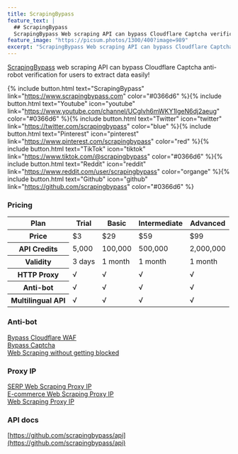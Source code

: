 ```yaml
---
title: ScrapingBypass
feature_text: |
  ## ScrapingBypass
  ScrapingBypass Web scraping API can bypass Cloudflare Captcha verification!
feature_image: "https://picsum.photos/1300/400?image=989"
excerpt: "ScrapingBypass Web scraping API can bypass Cloudflare Captcha verification!"
---
```


[ScrapingBypass](https://www.scrapingbypass.com) web scraping API can bypass Cloudflare Captcha anti-robot verification for users to extract data easily!

{% include button.html text="ScrapingBypass" link="https://www.scrapingbypass.com" color="#0366d6" %}{% include button.html text="Youtube" icon="youtube" link="https://www.youtube.com/channel/UCglvh6mWKY1lgeN6dj2aeug" color="#0366d6" %}{% include button.html text="Twitter" icon="twitter" link="https://twitter.com/scrapingbypass" color="blue" %}{% include button.html text="Pinterest" icon="pinterest" link="https://www.pinterest.com/scrapingbypass" color="red" %}{% include button.html text="TikTok" icon="tiktok" link="https://www.tiktok.com/@scrapingbypass" color="#0366d6" %}{% include button.html text="Reddit" icon="reddit" link="https://www.reddit.com/user/scrapingbypass" color="organge" %}{% include button.html text="Github" icon="github" link="https://github.com/scrapingbypass" color="#0366d6" %}

### Pricing
<table>
    <thead>
        <tr>
            <th><strong>Plan</strong></th>
            <th><strong>Trial</strong></th>
            <th><strong>Basic</strong></th>
            <th><strong>Intermediate</strong></th>
            <th><strong>Advanced</strong></th>
        </tr>
    </thead>
    <tbody>
        <tr>
            <th><strong>Price</strong></th>
            <td>$3</td>
            <td>$29</td>
            <td>$59</td>
            <td>$99 </td>
        </tr>
        <tr>
            <th><strong>API Credits</strong></th>
            <td>5,000</td>
            <td>100,000</td>
            <td>500,000</td>
            <td>2,000,000 </td>
        </tr>
        <tr>
            <th><strong>Validity</strong></th>
            <td>3 days</td>
            <td>1 month</td>
            <td>1 month</td>
            <td>1 month </td>
        </tr>
        <tr>
            <th><strong>HTTP Proxy</strong></th>
            <td>√</td>
            <td>√</td>
            <td>√</td>
            <td>√ </td>
        </tr>
        <tr>
            <th><strong>Anti-bot</strong></th>
            <td>√</td>
            <td>√</td>
            <td>√</td>
            <td>√ </td>
        </tr>
        <tr>
            <th><strong>Multilingual API</strong></th>
            <td>√</td>
            <td>√</td>
            <td>√</td>
            <td>√ </td>
        </tr>
    </tbody>
</table>

### Anti-bot
[Bypass Cloudflare WAF](https://www.scrapingbypass.com/waf-bypass.html)  
[Bypass Captcha](https://www.scrapingbypass.com/bypass-captcha.html)  
[Web Scraping without getting blocked](https://www.scrapingbypass.com/web-scraping-without-getting-blocked.html)  

### Proxy IP
[SERP Web Scraping Proxy IP](https://www.scrapingbypass.com/serp-scraper-api.html)  
[E-commerce Web Scraping Proxy IP](https://www.scrapingbypass.com/ecommerce-scraper-api.html)  
[Web Scraping Proxy IP](https://www.scrapingbypass.com/web-scraper-api.html)  

### API docs
[https://github.com/scrapingbypass/api](https://github.com/scrapingbypass/api)  


